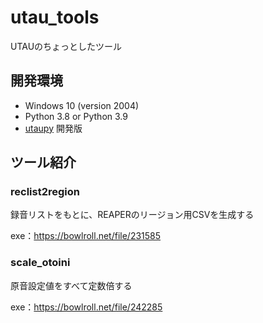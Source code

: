 # utau_tools

UTAUのちょっとしたツール

## 開発環境

- Windows 10 (version 2004)
- Python 3.8 or Python 3.9
- [utaupy](https://github.com/oatsu-gh/utaupy) 開発版

## ツール紹介

### reclist2region

録音リストをもとに、REAPERのリージョン用CSVを生成する

exe：https://bowlroll.net/file/231585

### scale_otoini

原音設定値をすべて定数倍する

exe：https://bowlroll.net/file/242285